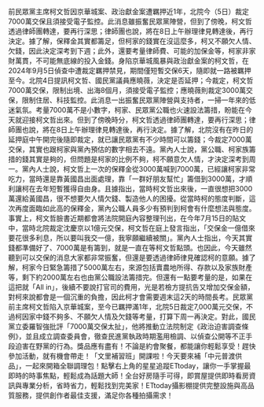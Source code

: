 前民眾黨主席柯文哲因京華城案、政治獻金案遭羈押近1年，北院今（5日）裁定7000萬交保且須接受電子監控。此消息雖振奮民眾黨陣營，但到了傍晚，柯文哲透過律師團轉達，要再行深思；律師團也說，將在8日上午辦理律見轉達後，再行決定。據了解，保釋金其實都籌足，但柯家的錢實在沒這麼多，柯又不願欠人情、欠錢，因此決定深考到下週；此外，還要考量律師費、可能的加保金等，柯家非家財萬貫，不可能無底線的投入金錢。身陷京華城風暴與政治獻金案的柯文哲，在2024年9月5日偵查中遭裁定羈押禁見，期間僅短暫交保6天，隨即就一路被羈押至今。北院4日提訊柯文哲、國民黨議員應曉薇，決定是否延押；今裁定，柯文哲7000萬交保，限制出境、出海8個月，須接受電子監控；應曉薇則裁定3000萬交保，限制住居、科技監控。此消息一出振奮民眾黨陣營與支持者，一掃一年來的低迷氣氛。考量7000萬不是小數字，柯家、民眾黨公職也火速設法籌措，盼能在今天就迎接柯文哲出來。但到了傍晚時分，柯文哲透過律師團轉達，要再行深思；律師團也說，將在8日上午辦理律見轉達後，再行決定。據了解，北院沒有在昨日的延押庭中午開完後隨即裁定，就已讓民眾黨有不少時間可以籌錢；今裁定7000萬交保，其實也跟柯家與黨內預估的數字相去不遠。黨內人士說，黨公職、柯家族籌措的錢其實是夠的，但問題是柯家的比例不夠，柯不願意欠人情，才決定深考到周一。黨內人士說，柯文哲上一次的保釋金從3000萬喊到7000萬，已經讓柯家非常吃力，當時還是靠黃國昌出面處理，靠「一群好朋友幫忙」籌借到3000萬，才順利讓柯在去年短暫獲得自由身。且據指出，當時柯文哲出來後，一直很想把3000萬還給黃國昌，很不想要欠人情欠錢、製造他人的困擾。從當時柯的態度判斷，這次再度面臨如此高的保釋金，黨內公職人員多少有預判到柯會有什麼想法與態度。事實上，柯文哲臉書近期都會將法院開庭內容整理刊出，在今年7月15日的貼文中，當時北院裁定沈慶京以1億元交保，柯文哲在庭上發言指出，「交保金一億借來要花很多利息，所以要叫我交一億，我寧願繼續被關」。黨內人士指出，今天其實錢都準備好了、7000萬是有籌到，就是一直在等柯文哲點頭。也因此，今天雖然聽到可以交保的消息大家都非常振奮，但還是要透過律師律見確認柯的意願。據了解，柯家今日緊急籌措了5000萬左右，來源包括賣農地所得、存款以及家族財產等，剩下約2000萬左右也由黨公職設法籌措完。但還有一點要考量的是，如果在這把就「All in」，後續不要說打官司的費用，光是若檢方提抗告又增加交保金額，對柯來說都會是一個沉重的負擔，因此柯才會需要週末這2天的時間長考。民眾黨前主席柯文哲陷入京華城案，至今已羈押滿1年，北院5日裁定7,000萬元交保，不過柯因家中錢不夠多、不願欠人情及欠錢等考量，打算下周一再決定。對此，國民黨立委羅智強批評「7000萬交保太扯」，他將推動立法院制定《政治迫害調查條例》，並且成立調查委員會，徹查民進黨執政時期濫用檢調、以偵查公開等不正手段迫害在野黨的行為。獎品應有盡有！不論是約會聚餐，都能讓你輕鬆享受！趕快參加活動，就有機會帶走！「文里補習班」開課啦！今天要來補「中元普渡供品」，一起來開箱全聯調理包！點擊右上角的星星追蹤ETtoday，讓你一手掌握最即時的時事焦點，輕鬆成為話題大師！全台好房隨手可得，即賞屋提供即時看房資訊與專業分析，省時省力，輕鬆找到完美家！ETtoday攝影棚提供完整設施與高品質服務，提供創作者最佳支援，滿足你各種拍攝需求！